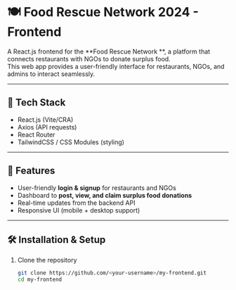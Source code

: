# 🍽️ Food Rescue Network 2024 - Frontend

A React.js frontend for the **Food Rescue Network **, a platform that connects restaurants with NGOs to donate surplus food.  
This web app provides a user-friendly interface for restaurants, NGOs, and admins to interact seamlessly.

---

## 🚀 Tech Stack

- React.js (Vite/CRA)
- Axios (API requests)
- React Router
- TailwindCSS / CSS Modules (styling)

---

## 🎯 Features

- User-friendly **login & signup** for restaurants and NGOs
- Dashboard to **post, view, and claim surplus food donations**
- Real-time updates from the backend API
- Responsive UI (mobile + desktop support)

---

## 🛠️ Installation & Setup

1. Clone the repository
   ```bash
   git clone https://github.com/<your-username>/my-frontend.git
   cd my-frontend
   ```
